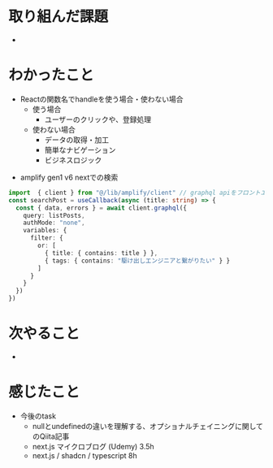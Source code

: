 # 取り組んだ課題

- 

# わかったこと

- Reactの関数名でhandleを使う場合・使わない場合
  - 使う場合
    - ユーザーのクリックや、登録処理
  - 使わない場合
    - データの取得・加工
    - 簡単なナビゲーション
    - ビジネスロジック

+ amplify gen1 v6 nextでの検索
```ts
import  { client } from "@/lib/amplify/client" // graphql apiをフロントエンドから呼び出す為に必要
const searchPost = useCallback(async (title: string) => {
  const { data, errors } = await client.graphql({
    query: listPosts,
    authMode: "none",
    variables: {
      filter: {
        or: [
          { title: { contains: title } },
          { tags: { contains: "駆け出しエンジニアと繋がりたい" } }
        ]
      }
    }
  })
})

```

# 次やること

- 

# 感じたこと

- 今後のtask
  - nullとundefinedの違いを理解する、オプショナルチェイニングに関してのQiita記事
  - next.js マイクロブログ (Udemy) 3.5h
  - next.js / shadcn / typescript 8h





